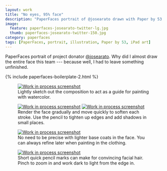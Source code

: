 ```yaml
---
layout: work
title: "No eyes, 95% face"
description: "PaperFaces portrait of @josearato drawn with Paper by 53 on an iPad."
image: 
  feature: paperfaces-josearato-twitter-lg.jpg
  thumb: paperfaces-josearato-twitter-150.jpg
category: paperfaces
tags: [PaperFaces, portrait, illustration, Paper by 53, iPad art]
---
```


PaperFaces portrait of project donator [@josearato](http://twitter.com/josearato). Why did I almost draw the entire face this team --- because well, I had to leave something unfinished.

{% include paperfaces-boilerplate-2.html %}

<figure>
	<a href="{{ site.url }}/images/paperfaces-josearato-process-1-lg.jpg"><img src="{{ site.url }}/images/paperfaces-josearato-process-1-600.jpg" alt="Work in process screenshot"></a>
	<figcaption>Lightly sketch out the composition to act as a guide for painting with watercolor.</figcaption>
</figure>
<figure class="half">
	<a href="{{ site.url }}/images/paperfaces-josearato-process-2-lg.jpg"><img src="{{ site.url }}/images/paperfaces-josearato-process-2-600.jpg" alt="Work in process screenshot"></a>
	<a href="{{ site.url }}/images/paperfaces-josearato-process-3-lg.jpg"><img src="{{ site.url }}/images/paperfaces-josearato-process-3-600.jpg" alt="Work in process screenshot"></a>
	<figcaption>Render the face gradually and move quickly to soften each stroke. Use the pencil to tighten up edges and add shadows in small places.</figcaption>
</figure>
<figure>
	<a href="{{ site.url }}/images/paperfaces-josearato-process-4-lg.jpg"><img src="{{ site.url }}/images/paperfaces-josearato-process-4-600.jpg" alt="Work in process screenshot"></a>
	<figcaption>No need to be precise with lighter base coats in the face. You can always refine later when painting in the clothing.</figcaption>
</figure>
<figure>
	<a href="{{ site.url }}/images/paperfaces-josearato-process-5-lg.jpg"><img src="{{ site.url }}/images/paperfaces-josearato-process-5-600.jpg" alt="Work in process screenshot"></a>
	<figcaption>Short quick pencil marks can make for convincing facial hair. Pinch to zoom in and work dark to light from the edge in.</figcaption>
</figure>